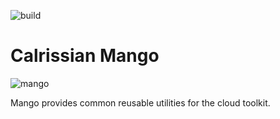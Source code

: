 ![build](https://travis-ci.org/calrissian/mango.svg?branch=master)

Calrissian Mango
================
![mango](http://www.gallafoods.com/images/mango.png "Mango")

Mango provides common reusable utilities for the cloud toolkit.
